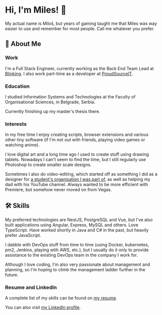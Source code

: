 # Hi, I'm Miles! 👋
My actual name is Miloš, but years of gaming taught me that Miles was way easier to use and remember for most people. Call me whatever you prefer.
## 🚀 About Me
### Work
I'm a Full Stack Engineer, currently working as the Back End Team Lead at [Blinking](https://blinking.id).
I also work part-time as a developer at [ProudSourceIT](https://proudsourceit.com/).
### Education
I studied Information Systems and Technologies at the Faculty of Organisational Sciences, in Belgrade, Serbia.

Currently finishing up my master's thesis there.
### Interests
In my free time I enjoy creating scripts, browser extensions and various other tiny software (if I'm not out with friends, playing video games or watching anime).

I love digital art and a long time ago I used to create stuff using drawing tablets. Nowadays I can't seem to find the time, but I still regularly use Photoshop to create smaller scale designs.

Sometimes I also do video-editing, which started off as something I did as a designer for [a student's organisation I was part of](), as well as helping my dad with his YouTube channel. Always wanted to be more efficient with Premiere, but somehow never moved on from Vegas.
## 🛠 Skills
My preferred technologies are NestЈS, PostgreSQL and Vue, but I've also built applications using Angular, Express, MySQL and others. 
Love TypeScript. Have worked shortly in Java and C# in the past, but heavily prefer JavaScript.

I dabble with DevOps stuff from time to time (using Docker, kubernetes, pm2, Jenkins, playing wtih AWS, etc.), but I usually do it only to provide assistance to the existing DevOps team in the company I work for.

Although I love coding, I'm also very passionate about management and planning, so I'm hoping to climb the management ladder further in the future.

### Resume and LinkedIn
A complete list of my skills can be found on [my resume](https://drive.google.com/file/d/1yTOcrKftUifWNG7Z1_Y2DUcIdDPhdJJo/view).

You can also visit [my LinkedIn profile](https://www.linkedin.com/in/rajkovicmilos/).
